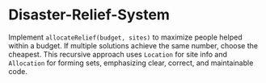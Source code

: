 # Disaster-Relief-System
Implement `allocateRelief(budget, sites)` to maximize people helped within a budget. If multiple solutions achieve the same number, choose the cheapest. This recursive approach uses `Location` for site info and `Allocation` for forming sets, emphasizing clear, correct, and maintainable code.
